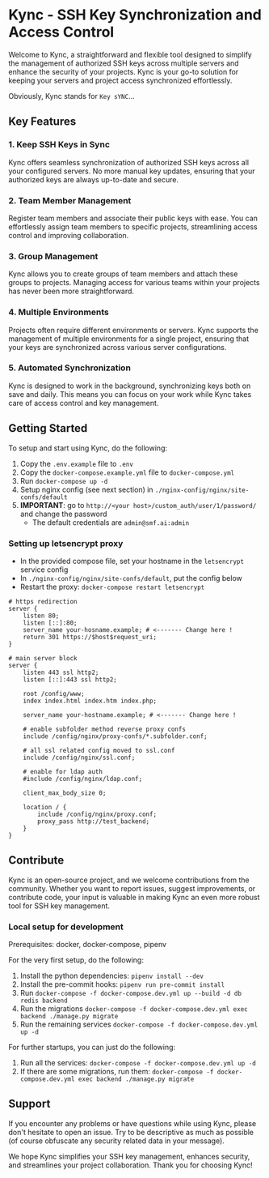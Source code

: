 # Kync - SSH Key Synchronization and Access Control

Welcome to Kync, a straightforward and flexible tool designed to simplify the management of authorized SSH keys across
multiple  servers and enhance the security of your projects. Kync is your go-to solution for keeping your servers and
project access synchronized effortlessly.

Obviously, Kync stands for `Key sYNC`...

## Key Features

### 1. Keep SSH Keys in Sync

Kync offers seamless synchronization of authorized SSH keys across all your configured servers. No more manual key
updates, ensuring that your authorized keys are always up-to-date and secure.

### 2. Team Member Management

Register team members and associate their public keys with ease. You can effortlessly assign team members to specific
projects, streamlining access control and improving collaboration.

### 3. Group Management

Kync allows you to create groups of team members and attach these groups to projects. Managing access for various teams
within your projects has never been more straightforward.

### 4. Multiple Environments

Projects often require different environments or servers. Kync supports the management of multiple environments for a
single project, ensuring that your keys are synchronized across various server configurations.

### 5. Automated Synchronization

Kync is designed to work in the background, synchronizing keys both on save and daily. This means you can focus on your
work while Kync takes care of access control and key management.

## Getting Started

To setup and start using Kync, do the following:

1. Copy the `.env.example` file to `.env`
2. Copy the `docker-compose.example.yml` file to `docker-compose.yml`
3. Run `docker-compose up -d`
4. Setup nginx config (see next section) in `./nginx-config/nginx/site-confs/default`
4. **IMPORTANT**: go to `http://<your host>/custom_auth/user/1/password/` and change the password
   - The default credentials are `admin@smf.ai:admin`

### Setting up letsencrypt proxy

- In the provided compose file, set your hostname in the `letsencrypt` service config
- In `./nginx-config/nginx/site-confs/default`, put the config below
- Restart the proxy: `docker-compose restart letsencrypt`

```nginx
# https redirection
server {
    listen 80;
    listen [::]:80;
    server_name your-hosname.example; # <------- Change here !
    return 301 https://$host$request_uri;
}

# main server block
server {
    listen 443 ssl http2;
    listen [::]:443 ssl http2;

    root /config/www;
    index index.html index.htm index.php;

    server_name your-hostname.example; # <------- Change here !

    # enable subfolder method reverse proxy confs
    include /config/nginx/proxy-confs/*.subfolder.conf;

    # all ssl related config moved to ssl.conf
    include /config/nginx/ssl.conf;

    # enable for ldap auth
    #include /config/nginx/ldap.conf;

    client_max_body_size 0;

    location / {
        include /config/nginx/proxy.conf;
        proxy_pass http://test_backend;
    }
}

```

## Contribute

Kync is an open-source project, and we welcome contributions from the community. Whether you want to report issues,
suggest improvements, or contribute code, your input is valuable in making Kync an even more robust tool for SSH key
management.

### Local setup for development

Prerequisites: docker, docker-compose, pipenv

For the very first setup, do the following:

1. Install the python dependencies: `pipenv install --dev`
2. Install the pre-commit hooks: `pipenv run pre-commit install`
3. Run `docker-compose -f docker-compose.dev.yml up --build -d db redis backend`
4. Run the migrations `docker-compose -f docker-compose.dev.yml exec backend ./manage.py migrate`
5. Run the remaining services `docker-compose -f docker-compose.dev.yml up -d`

For further startups, you can just do the following:

1. Run all the services: `docker-compose -f docker-compose.dev.yml up -d`
2. If there are some migrations, run them: `docker-compose -f docker-compose.dev.yml exec backend ./manage.py migrate`

## Support

If you encounter any problems or have questions while using Kync, please don't hesitate to open an issue. Try to be
descriptive as much as possible (of course obfuscate any security related data in your message).

We hope Kync simplifies your SSH key management, enhances security, and streamlines your project collaboration. Thank
you for choosing Kync!
